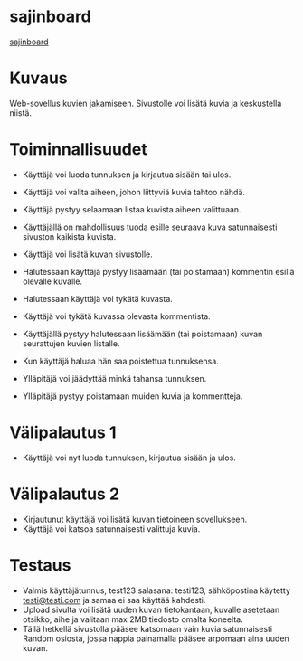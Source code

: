 # sajinboard
[sajinboard](https://sajinboard.herokuapp.com/ "sajinboard")
# Kuvaus
Web-sovellus kuvien jakamiseen. Sivustolle voi lisätä kuvia ja keskustella niistä.

# Toiminnallisuudet

- Käyttäjä voi luoda tunnuksen ja kirjautua sisään tai ulos.
- Käyttäjä voi valita aiheen, johon liittyviä kuvia tahtoo nähdä.
- Käyttäjä pystyy selaamaan listaa kuvista aiheen valittuaan.
- Käyttäjällä on mahdollisuus tuoda esille seuraava kuva satunnaisesti sivuston kaikista kuvista.
- Käyttäjä voi lisätä kuvan sivustolle.
- Halutessaan käyttäjä pystyy lisäämään (tai poistamaan) kommentin esillä olevalle kuvalle.
- Halutessaan käyttäjä voi tykätä kuvasta.
- Käyttäjä voi tykätä kuvassa olevasta kommentista.
- Käyttäjällä pystyy halutessaan lisäämään (tai poistamaan) kuvan seurattujen kuvien listalle.
- Kun käyttäjä haluaa hän saa poistettua tunnuksensa.

- Ylläpitäjä voi jäädyttää minkä tahansa tunnuksen.
- Ylläpitäjä pystyy poistamaan muiden kuvia ja kommentteja.

# Välipalautus 1
- Käyttäjä voi nyt luoda tunnuksen, kirjautua sisään ja ulos.

# Välipalautus 2
- Kirjautunut käyttäjä voi lisätä kuvan tietoineen sovellukseen.
- Käyttäjä voi katsoa satunnaisesti valittuja kuvia.

# Testaus

- Valmis käyttäjätunnus, test123 salasana: testi123, sähköpostina käytetty testi@testi.com ja samaa ei saa käyttää kahdesti.
- Upload sivulta voi lisätä uuden kuvan tietokantaan, kuvalle asetetaan otsikko, aihe ja valitaan max 2MB tiedosto omalta koneelta.
- Tällä hetkellä sivustolla pääsee katsomaan vain kuvia satunnaisesti Random osiosta, jossa nappia painamalla pääsee arpomaan aina uuden kuvan.
